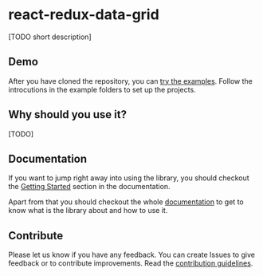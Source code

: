 # react-redux-data-grid

[TODO short description]

## Demo

After you have cloned the repository, you can [try the examples](https://github.com/rwieruch/react-redux-data-grid/tree/master/examples). Follow the introcutions in the example folders to set up the projects.

## Why should you use it?

[TODO]

## Documentation

If you want to jump right away into using the library, you should checkout the [Getting Started](https://rwieruch.gitbooks.io/react-redux-data-grid/content/docs/GettingStarted.html) section in the documentation.

Apart from that you should checkout the whole [documentation](https://rwieruch.gitbooks.io/react-redux-data-grid/content/docs/GettingStarted.html) to get to know what is the library about and how to use it.

## Contribute

Please let us know if you have any feedback. You can create Issues to give feedback or to contribute improvements. Read the [contribution guidelines](/docs/Contribute.md).
